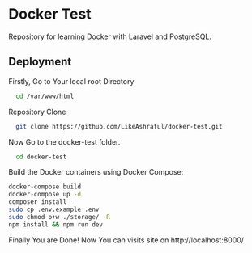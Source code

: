 
# Docker Test

Repository for learning Docker with Laravel and PostgreSQL.


## Deployment

Firstly, Go to Your local root Directory

```bash
  cd /var/www/html
```

Repository Clone 

```bash
  git clone https://github.com/LikeAshraful/docker-test.git
```

Now Go to the docker-test folder. 

```bash
  cd docker-test
```

Build the Docker containers using Docker Compose:

```bash
docker-compose build
docker-compose up -d
composer install
sudo cp .env.example .env
sudo chmod o+w ./storage/ -R
npm install && npm run dev
```

Finally You are Done! Now You can visits site on http://localhost:8000/

